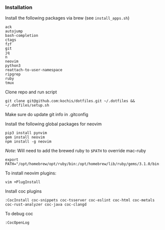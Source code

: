 ### Installation

Install the following packages via brew (see `install_apps.sh`)
```
ack
autojump
bash-completion
ctags
fzf
git
jq
n
neovim
python3
reattach-to-user-namespace
ripgrep
ruby
tmux
```

Clone repo and run script

`git clone git@github.com:kochis/dotfiles.git ~/.dotfiles && ~/.dotfiles/setup.sh`

Make sure do update git info in .gitconfig

Install the following global packages for neovim
```
pip3 install pynvim
gem install neovim
npm install -g neovim
```

*Note:* Will need to add the brewed ruby to `$PATH` to override mac-ruby
```
export PATH="/opt/homebrew/opt/ruby/bin:/opt/homebrew/lib/ruby/gems/3.1.0/bin:$PATH"
```

To install neovim plugins:
```
vim +PlugInstall
```

Install coc plugins
```
:CocInstall coc-snippets coc-tsserver coc-eslint coc-html coc-metals coc-rust-analyzer coc-java coc-clangd
```

To debug coc
```
:CocOpenLog
```
